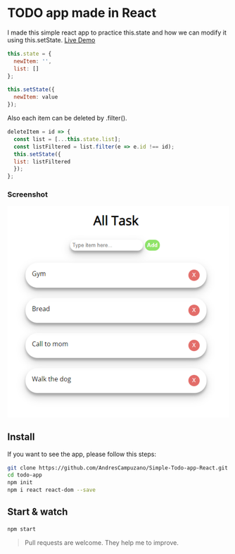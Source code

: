# TODO app made in React

I made this simple react app to practice this.state and how we can modify it using this.setState.  [Live Demo](https://upbeat-goldstine-913e83.netlify.app/)

```js
this.state = {
  newItem: '',
  list: []
};
```
```js
this.setState({
  newItem: value
});
```

Also each item can be deleted by .filter().

```js
deleteItem = id => {
  const list = [...this.state.list];
  const listFiltered = list.filter(e => e.id !== id);
  this.setState({
  list: listFiltered
  });
};

```

### Screenshot

![TODO image](https://raw.githubusercontent.com/AndresCampuzano/Simple-Todo-app-React/master/src/images/capture01.PNG)


## Install

If you want to see the app, please follow this steps:

```bash
git clone https://github.com/AndresCampuzano/Simple-Todo-app-React.git
cd todo-app
npm init
npm i react react-dom --save
```

## Start & watch

```bash
npm start
```
> Pull requests are welcome. They help me to improve.
